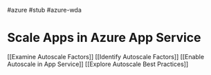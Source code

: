 #azure #stub #azure-wda

# Scale Apps in Azure App Service
[[Examine Autoscale Factors]]
[[Identify Autoscale Factors]]
[[Enable Autoscale in App Service]]
[[Explore Autoscale Best Practices]]